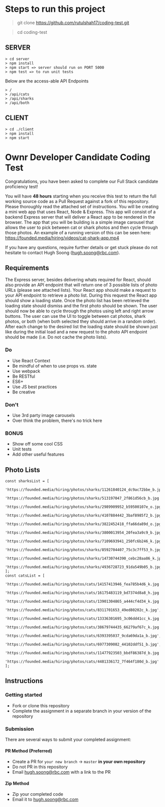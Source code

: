 # Steps to run this project

> git clone https://github.com/rutulshah17/coding-test.git

> cd coding-test


## SERVER
```
> cd server
> npm install
> npm start => server should run on PORT 5000
> npm test => to run unit tests
```
Below are the access-able API Endpoints
```
> /
> /api/cats
> /api/sharks
> /api/both
```

## CLIENT

```
> cd ./client
> npm install
> npm start
```



# Ownr Developer Candidate Coding Test

Congratulations, you have been asked to complete our Full Stack candidate proficiency test! 

You will have **48 hours** starting when you receive this test to return the full working source code as a Pull Request against a fork of this repository. Please thoroughly read the attached set of instructions. You will be creating a mini web app that uses React, Node & Express. This app will consist of a backend Express server that will deliver a React app to be rendered in the browser. The app that you will be building is a simple image carousel that allows the user to pick between cat or
shark photos and then cycle through those photos. An example of a running version of this can be seen here:
https://founded.media/hiring/videos/cat-shark-app.mp4

If you have any questions, require further details or get stuck please do not hesitate to contact Hugh Soong (hugh.soong@rbc.com).

## Requirements

The Express server, besides delivering whats required for React, should also provide an API endpoint that will return one of 3 possible lists of photo URLs (please see attached lists). Your React app should make a request to your API endpoint to retrieve a photo list. During this request the React app should show a loading state. Once the photo list has been retrieved the loading state should dismiss and the first photo should be shown. The user should now be able to cycle through the photos using left and right arrow buttons. The user can use the UI to toggle between cat photos, shark photos, or both (when both selected they should arrive in a random order). After each change to the desired list the loading state should be shown just like during the initial load and a new request to the photo API endpoint should be made (i.e. Do not cache the photo lists).

### Do

- Use React Context
- Be mindful of when to use props vs. state
- Use webpack
- Be RESTful
- ES6+
- Use JS best practices
- Be creative

### Don't

- Use 3rd party image carousels
- Over think the problem, there's no trick here

### BONUS

- Show off some cool CSS
- Unit tests
- Add other useful features

## Photo Lists

```
const sharksList = [
 'https://founded.media/hiring/photos/sharks/11261840124_dc9ac72bbe_b.jpg',
 'https://founded.media/hiring/photos/sharks/513197047_2f861d56cb_b.jpg',
 'https://founded.media/hiring/photos/sharks/2989909952_b59500107e_o.jpg',
 'https://founded.media/hiring/photos/sharks/4107884442_3baf8985f2_b.jpg',
 'https://founded.media/hiring/photos/sharks/3822452418_ffa66da89d_o.jpg',
 'https://founded.media/hiring/photos/sharks/3800013954_20fea3a9c9_b.jpg',
 'https://founded.media/hiring/photos/sharks/7109693941_250fc6b246_k.jpg',
 'https://founded.media/hiring/photos/sharks/8592704407_75c3c7ff53_h.jpg',
 'https://founded.media/hiring/photos/sharks/14730744390_cebc28aa86_k.jpg',
 'https://founded.media/hiring/photos/sharks/4936728723_91da549b05_b.jpg',
];
const catsList = [
 'https://founded.media/hiring/photos/cats/14157413946_fea785b4d6_k.jpg',
 'https://founded.media/hiring/photos/cats/16175483119_bd7374d8a8_h.jpg',
 'https://founded.media/hiring/photos/cats/13901304865_a444cf4d34_k.jpg',
 'https://founded.media/hiring/photos/cats/8311701653_49ed80202c_k.jpg',
 'https://founded.media/hiring/photos/cats/13336301695_3c06dd41cc_k.jpg',
 'https://founded.media/hiring/photos/cats/38679744435_66279af67c_k.jpg',
 'https://founded.media/hiring/photos/cats/6393395037_9cda69da1a_b.jpg',
 'https://founded.media/hiring/photos/cats/6977309082_44102ddf51_b.jpg',
 'https://founded.media/hiring/photos/cats/11477923503_bbdf86387d_b.jpg',
 'https://founded.media/hiring/photos/cats/4481336172_7f464f180d_b.jpg'
];
```

## Instructions

### Getting started

- Fork or clone this repository
- Complete the assignment in a separate branch in your version of the repository

### Submission
There are several ways to submit your completed assignment:

#### PR Method (Preferred)
- Create a PR for `your new branch` -> `master` **in your own repository**
- Do not PR in this repository
- Email hugh.soong@rbc.com with a link to the PR

#### Zip Method
- Zip your completed code
- Email it to hugh.soong@rbc.com
